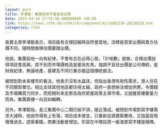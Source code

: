 ```yaml
---
layout: post
title: 李澤鉅：集團投地不會盲目出價
date: 2023-03-16 17:55:58.000000000 +08:00
link: https://news.rthk.hk/rthk/ch/component/k2/1692239-20230316.htm
categories: rthk
---
```


長實主席李澤鉅表示，項目能有合理回報時自然會買地，流標是買家出價與賣方估價不同，隨時間推移估價要跟出價。

他說，集團投地一向有紀律，不會有志在必得心態，「計啱數」就做，合理出價投得項目會高興，買不到而市場價格高是塞翁失馬，強調不盲目出價是公司傳統，是財政紀律，無論地產、基建及不同行業亦跟這個傳統做法。

被問到對未來樓市的看法，他表示沒有水晶球，但指出香港有剛性需求，港人住在不同類型單位，相比全球其他地區都住得太細，政府一直想辦法增加供應，令價錢及市場購買力同步，而短期利率走勢及政府房屋政策主導市場，又提醒買樓要量力而為，集團賣樓一向貨如輪轉。

另外，李澤鉅指，長江集團中心二期已經平頂，接近落成。被問到市場對寫字樓需求大減時，他說市場有上有落，項目成本便宜，只重新投資建築費用，又指當疫情慢慢過去，遊客重臨，商業活動會增加，形容在中環投資一級海景寫字樓是穩陣。
